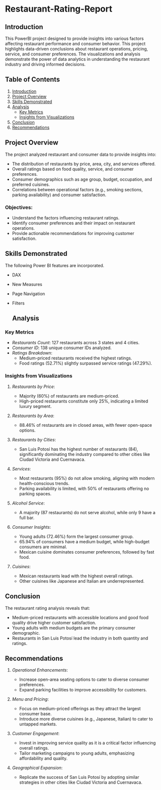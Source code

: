 # Restaurant-Rating-Report

## Introduction
This PowerBI project designed to provide insights into various factors affecting restaurant performance and consumer behavior. This project highlights data-driven conclusions about restaurant operations, pricing, service, and consumer preferences. The visualizations and analysis demonstrate the power of data analytics in understanding the restaurant industry and driving informed decisions.


## Table of Contents
1. [Introduction](#introduction)
2. [Project Overview](#project-overview)
3. [Skills Demonstrated](#skills-demonstrated)
4. [Analysis](#analysis)
   - [Key Metrics](#key-metrics)
   - [Insights from Visualizations](#insights-from-visualizations)
5. [Conclusion](#conclusion)
6. [Recommendations](#recommendations)


## Project Overview
The project analyzed restaurant and consumer data to provide insights into:
- The distribution of restaurants by price, area, city, and services offered.
- Overall ratings based on food quality, service, and consumer preferences.
- Consumer demographics such as age group, budget, occupation, and preferred cuisines.
- Correlations between operational factors (e.g., smoking sections, parking availability) and consumer satisfaction.

### Objectives:
- Understand the factors influencing restaurant ratings.
- Identify consumer preferences and their impact on restaurant operations.
- Provide actionable recommendations for improving customer satisfaction.


## Skills Demonstrated
The following Power BI features are incorporated.
- DAX
- New Measures
- Page Navigation
- Filters


  ## Analysis

### Key Metrics
- *Restaurants Count*: 127 restaurants across 3 states and 4 cities.
- *Consumer ID*: 138 unique consumer IDs analyzed.
- *Ratings Breakdown*:
  - Medium-priced restaurants received the highest ratings.
  - Food ratings (52.71%) slightly surpassed service ratings (47.29%).

### Insights from Visualizations
1. *Restaurants by Price*:
   - Majority (60%) of restaurants are medium-priced.
   - High-priced restaurants constitute only 25%, indicating a limited luxury segment.

2. *Restaurants by Area*:
   - 88.46% of restaurants are in closed areas, with fewer open-space options.

3. *Restaurants by Cities*:
   - San Luis Potosí has the highest number of restaurants (84), significantly dominating the industry compared to other cities like Ciudad Victoria and Cuernavaca.

4. *Services*:
   - Most restaurants (95%) do not allow smoking, aligning with modern health-conscious trends.
   - Parking availability is limited, with 50% of restaurants offering no parking spaces.

5. *Alcohol Service*:
   - A majority (87 restaurants) do not serve alcohol, while only 9 have a full bar.

6. *Consumer Insights*:
   - Young adults (72.46%) form the largest consumer group.
   - 65.94% of consumers have a medium budget, while high-budget consumers are minimal.
   - Mexican cuisine dominates consumer preferences, followed by fast food.

7. *Cuisines*:
   - Mexican restaurants lead with the highest overall ratings.
   - Other cuisines like Japanese and Italian are underrepresented.
  
  ## Conclusion
The restaurant rating analysis reveals that:
- Medium-priced restaurants with accessible locations and good food quality drive higher customer satisfaction.
- Young adults with medium budgets are the primary consumer demographic.
- Restaurants in San Luis Potosí lead the industry in both quantity and ratings.


## Recommendations
1. *Operational Enhancements*:
   - Increase open-area seating options to cater to diverse consumer preferences.
   - Expand parking facilities to improve accessibility for customers.

2. *Menu and Pricing*:
   - Focus on medium-priced offerings as they attract the largest consumer base.
   - Introduce more diverse cuisines (e.g., Japanese, Italian) to cater to untapped markets.

3. *Customer Engagement*:
   - Invest in improving service quality as it is a critical factor influencing overall ratings.
   - Tailor marketing campaigns to young adults, emphasizing affordability and quality.

4. *Geographical Expansion*:
   - Replicate the success of San Luis Potosí by adopting similar strategies in other cities like Ciudad Victoria and Cuernavaca.



